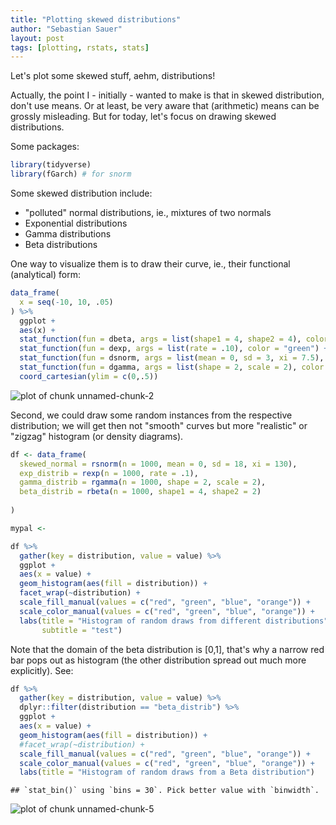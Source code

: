 ```yaml
---
title: "Plotting skewed distributions"
author: "Sebastian Sauer"
layout: post
tags: [plotting, rstats, stats]
---
```



Let's plot some skewed stuff, aehm, distributions!

Actually, the point I - initially - wanted to make is that in skewed distribution, don't use means. Or at least, be very aware that (arithmetic) means can be grossly misleading. But for today, let's focus on drawing skewed distributions.

Some packages:

```r
library(tidyverse)
library(fGarch) # for snorm
```


Some skewed distribution include:

- "polluted" normal distributions, ie., mixtures of two normals
- Exponential distributions
- Gamma distributions
- Beta distributions


One way to visualize them is to draw their curve, ie., their functional (analytical) form:





```r
data_frame(
  x = seq(-10, 10, .05)
) %>% 
  ggplot +
  aes(x) +
  stat_function(fun = dbeta, args = list(shape1 = 4, shape2 = 4), color = "red") +
  stat_function(fun = dexp, args = list(rate = .10), color = "green") +
  stat_function(fun = dsnorm, args = list(mean = 0, sd = 3, xi = 7.5), color = "blue") +
  stat_function(fun = dgamma, args = list(shape = 2, scale = 2), color = "orange") +
  coord_cartesian(ylim = c(0,.5))
```

![plot of chunk unnamed-chunk-2](https://sebastiansauer.github.io/images/2017-04-19/figure/unnamed-chunk-2-1.png)


Second, we could draw some random instances from the respective distribution; we will get then not "smooth" curves but more "realistic" or "zigzag" histogram (or density diagrams).



```r
df <- data_frame(
  skewed_normal = rsnorm(n = 1000, mean = 0, sd = 18, xi = 130),
  exp_distrib = rexp(n = 1000, rate = .1),
  gamma_distrib = rgamma(n = 1000, shape = 2, scale = 2),
  beta_distrib = rbeta(n = 1000, shape1 = 4, shape2 = 2)
  
)
```


```r
mypal <- 

df %>% 
  gather(key = distribution, value = value) %>% 
  ggplot +
  aes(x = value) +
  geom_histogram(aes(fill = distribution)) +
  facet_wrap(~distribution) +
  scale_fill_manual(values = c("red", "green", "blue", "orange")) +
  scale_color_manual(values = c("red", "green", "blue", "orange")) +
  labs(title = "Histogram of random draws from different distributions",
       subtitle = "test")
```


Note that the domain of the beta distribution is [0,1], that's why a narrow red bar pops out as histogram (the other distribution spread out much more explicitly). See:


```r
df %>% 
  gather(key = distribution, value = value) %>% 
  dplyr::filter(distribution == "beta_distrib") %>% 
  ggplot +
  aes(x = value) +
  geom_histogram(aes(fill = distribution)) +
  #facet_wrap(~distribution) +
  scale_fill_manual(values = c("red", "green", "blue", "orange")) +
  scale_color_manual(values = c("red", "green", "blue", "orange")) +
  labs(title = "Histogram of random draws from a Beta distribution")
```

```
## `stat_bin()` using `bins = 30`. Pick better value with `binwidth`.
```

![plot of chunk unnamed-chunk-5](https://sebastiansauer.github.io/images/2017-04-19/figure/unnamed-chunk-5-1.png)

